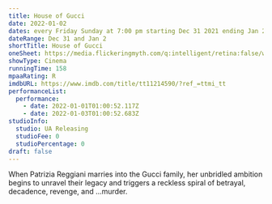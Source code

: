 ```yaml
---
title: House of Gucci
date: 2022-01-02
dates: every Friday Sunday at 7:00 pm starting Dec 31 2021 ending Jan 2  2022
dateRange: Dec 31 and Jan 2
shortTitle: House of Gucci
oneSheet: https://media.flickeringmyth.com/q:intelligent/retina:false/webp:false/w:1/url:https://cdn.flickeringmyth.com/wp-content/uploads/2021/07/house-of-gucci-character-poster-lady-gaga-600x889.jpg
showType: Cinema
runningTime: 158
mpaaRating: R
imdbURL: https://www.imdb.com/title/tt11214590/?ref_=ttmi_tt
performanceList:
  performance:
    - date: 2022-01-01T01:00:52.117Z
    - date: 2022-01-03T01:00:52.683Z
studioInfo:
  studio: UA Releasing
  studioFee: 0
  studioPercentage: 0
draft: false
---
```



When Patrizia Reggiani marries into the Gucci family, her unbridled ambition begins to unravel their legacy and triggers a reckless spiral of betrayal, decadence, revenge, and ...murder.